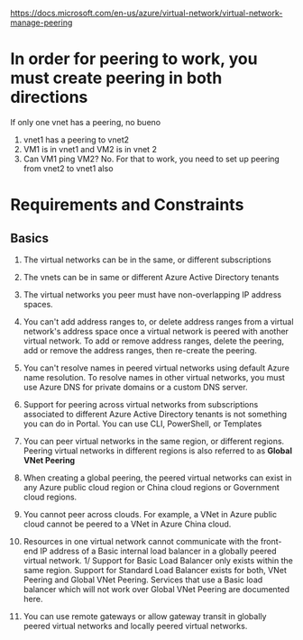 https://docs.microsoft.com/en-us/azure/virtual-network/virtual-network-manage-peering

# In order for peering to work, you must create peering in both directions
If only one vnet has a peering, no bueno

1. vnet1 has a peering to vnet2
1. VM1 is in vnet1 and VM2 is in vnet 2
1. Can VM1 ping VM2? No. For that to work, you need to set up peering from vnet2 to vnet1 also

# Requirements and Constraints
## Basics
1. The virtual networks can be in the same, or different subscriptions 
1. The vnets can be in same or different Azure Active Directory tenants
1. The virtual networks you peer must have non-overlapping IP address spaces.
1. You can't add address ranges to, or delete address ranges from a virtual network's address space once a virtual network is peered with another virtual network. To add or remove address ranges, delete the peering, add or remove the address ranges, then re-create the peering. 
1. You can't resolve names in peered virtual networks using default Azure name resolution. To resolve names in other virtual networks, you must use Azure DNS for private domains or a custom DNS server. 

1. Support for peering across virtual networks from subscriptions associated to different Azure Active Directory tenants is not something you can do in Portal. You can use CLI, PowerShell, or Templates

1. You can peer virtual networks in the same region, or different regions. Peering virtual networks in different regions is also referred to as **Global VNet Peering**
1. When creating a global peering, the peered virtual networks can exist in any Azure public cloud region or China cloud regions or Government cloud regions. 
1. You cannot peer across clouds. For example, a VNet in Azure public cloud cannot be peered to a VNet in Azure China cloud.
1. Resources in one virtual network cannot communicate with the front-end IP address of a Basic internal load balancer in a globally peered virtual network. 
1/ Support for Basic Load Balancer only exists within the same region. Support for Standard Load Balancer exists for both, VNet Peering and Global VNet Peering. Services that use a Basic load balancer which will not work over Global VNet Peering are documented here.

1. You can use remote gateways or allow gateway transit in globally peered virtual networks and locally peered virtual networks.









